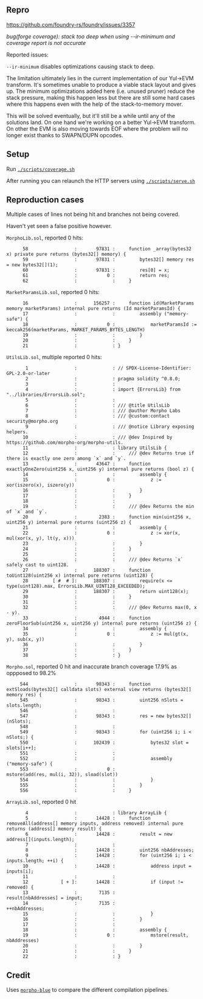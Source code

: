 ## Repro

https://github.com/foundry-rs/foundry/issues/3357

_bug(forge coverage): stack too deep when using --ir-minimum and coverage report is not accurate_

Reported issues:

`--ir-minimum` disables optimizations causing stack to deep.

The limitation ultimately lies in the current implementation of our Yul->EVM transform. It's sometimes unable to produce a viable stack layout and gives up. The minimum optimizations added here (i.e. unused pruner) reduce the stack pressure, making this happen less but there are still some hard cases where this happens even with the help of the stack-to-memory mover.

This will be solved eventually, but it'll still be a while until any of the solutions land. On one hand we're working on a better Yul->EVM transform. On other the EVM is also moving towards EOF where the problem will no longer exist thanks to SWAPN/DUPN opcodes.

## Setup

Run [`./scripts/coverage.sh`](./scripts/coverage.sh)

After running you can relaunch the HTTP servers using [`./scripts/serve.sh`](./scripts/serve.sh)

## Reproduction cases

Multiple cases of lines not being hit and branches not being covered.

Haven't yet seen a false positive however.

`MorphoLib.sol`, reported 0 hits:

```
      58                 :       97831 :     function _array(bytes32 x) private pure returns (bytes32[] memory) {
      59                 :       97831 :         bytes32[] memory res = new bytes32[](1);
      60                 :       97831 :         res[0] = x;
      61                 :           0 :         return res;
      62                 :             :     }
```

`MarketParamsLib.sol`, reported 0 hits:

```
      16                 :      156257 :     function id(MarketParams memory marketParams) internal pure returns (Id marketParamsId) {
      17                 :             :         assembly ("memory-safe") {
      18                 :           0 :             marketParamsId := keccak256(marketParams, MARKET_PARAMS_BYTES_LENGTH)
      19                 :             :         }
      20                 :             :     }
      21                 :             : }
```

`UtilsLib.sol`, multiple reported 0 hits:

```
       1                 :             : // SPDX-License-Identifier: GPL-2.0-or-later
       2                 :             : pragma solidity ^0.8.0;
       3                 :             : 
       4                 :             : import {ErrorsLib} from "../libraries/ErrorsLib.sol";
       5                 :             : 
       6                 :             : /// @title UtilsLib
       7                 :             : /// @author Morpho Labs
       8                 :             : /// @custom:contact security@morpho.org
       9                 :             : /// @notice Library exposing helpers.
      10                 :             : /// @dev Inspired by https://github.com/morpho-org/morpho-utils.
      11                 :             : library UtilsLib {
      12                 :             :     /// @dev Returns true if there is exactly one zero among `x` and `y`.
      13                 :       43647 :     function exactlyOneZero(uint256 x, uint256 y) internal pure returns (bool z) {
      14                 :             :         assembly {
      15                 :           0 :             z := xor(iszero(x), iszero(y))
      16                 :             :         }
      17                 :             :     }
      18                 :             : 
      19                 :             :     /// @dev Returns the min of `x` and `y`.
      20                 :        2383 :     function min(uint256 x, uint256 y) internal pure returns (uint256 z) {
      21                 :             :         assembly {
      22                 :           0 :             z := xor(x, mul(xor(x, y), lt(y, x)))
      23                 :             :         }
      24                 :             :     }
      25                 :             : 
      26                 :             :     /// @dev Returns `x` safely cast to uint128.
      27                 :      188307 :     function toUint128(uint256 x) internal pure returns (uint128) {
      28         [ #  # ]:      188307 :         require(x <= type(uint128).max, ErrorsLib.MAX_UINT128_EXCEEDED);
      29                 :      188307 :         return uint128(x);
      30                 :             :     }
      31                 :             : 
      32                 :             :     /// @dev Returns max(0, x - y).
      33                 :        4944 :     function zeroFloorSub(uint256 x, uint256 y) internal pure returns (uint256 z) {
      34                 :             :         assembly {
      35                 :           0 :             z := mul(gt(x, y), sub(x, y))
      36                 :             :         }
      37                 :             :     }
      38                 :             : }
```

`Morpho.sol`, reported 0 hit and inaccurate branch coverage 17.9% as oppposed to 98.2%


```
     544                 :       98343 :     function extSloads(bytes32[] calldata slots) external view returns (bytes32[] memory res) {
     545                 :       98343 :         uint256 nSlots = slots.length;
     546                 :             : 
     547                 :       98343 :         res = new bytes32[](nSlots);
     548                 :             : 
     549                 :       98343 :         for (uint256 i; i < nSlots;) {
     550                 :      102439 :             bytes32 slot = slots[i++];
     551                 :             : 
     552                 :             :             assembly ("memory-safe") {
     553                 :           0 :                 mstore(add(res, mul(i, 32)), sload(slot))
     554                 :             :             }
     555                 :             :         }
     556                 :             :     }
```

`ArrayLib.sol`, reported 0 hit

```
       4                 :             : library ArrayLib {
       5                 :       14428 :     function removeAll(address[] memory inputs, address removed) internal pure returns (address[] memory result) {
       6                 :       14428 :         result = new address[](inputs.length);
       7                 :             : 
       8                 :       14428 :         uint256 nbAddresses;
       9                 :       14428 :         for (uint256 i; i < inputs.length; ++i) {
      10                 :       14428 :             address input = inputs[i];
      11                 :             : 
      12            [ + ]:       14428 :             if (input != removed) {
      13                 :        7135 :                 result[nbAddresses] = input;
      14                 :        7135 :                 ++nbAddresses;
      15                 :             :             }
      16                 :             :         }
      17                 :             : 
      18                 :             :         assembly {
      19                 :           0 :             mstore(result, nbAddresses)
      20                 :             :         }
      21                 :             :     }
      22                 :             : }
```

## Credit

Uses [`morpho-blue`](https://github.com/morpho-org/morpho-blue) to compare the different compilation pipelines.
